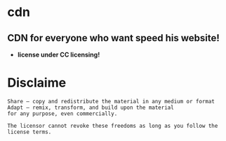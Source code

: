 # cdn
## CDN for everyone who want speed his website!
* **license under CC licensing!**

# Disclaime

    Share — copy and redistribute the material in any medium or format
    Adapt — remix, transform, and build upon the material
    for any purpose, even commercially.

    The licensor cannot revoke these freedoms as long as you follow the license terms.

